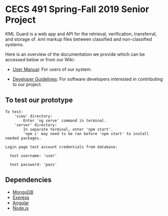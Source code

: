 # CECS 491 Spring-Fall 2019 Senior Project

KML Guard is a web app and API for the retrieval, verification, transferral, and storage of .kml markup files between classified and non-classified systems.

Here is an overview of the documentation we provide which can be accessed below or from our Wiki:
* [User Manual](https://github.com/MarcM1250/491A-G2SS/wiki/User-Manual): For users of our system. 

* [Developer Guidelines](https://github.com/MarcM1250/491A-G2SS/wiki/Developer-Guidelines): For software developers interested in contributing to our project. 

## To test our prototype

    To test: 
        'view' directory: 
            Enter 'ng serve' command in terminal.
        'server' directory: 
            In separate terminal, enter 'npm start'.
            'npm i' may need to be ran before 'npm start' to install needed packages.

    Login page test account credentials from database:

      test username: 'user'

      test password: 'pass'

## Dependencies

* [MongoDB](https://www.mongodb.com/)
* [Express](https://expressjs.com/)
* [Angular](https://angular.io/)
* [Node.js](https://nodejs.org/en/)
